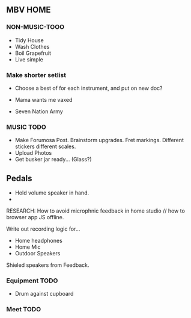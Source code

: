 ## MBV HOME

### NON-MUSIC-TOOO

- Tidy House
- Wash Clothes
- Boil Grapefruit
- Live simple

### Make shorter setlist 

- Choose a best of for each instrument,  and put on new doc? 

- Mama wants me vaxed
- Seven Nation Army

### MUSIC TODO

- Make Forumosa Post. Brainstorm upgrades. Fret markings. Different stickers different scales. 
- Upload Photos
- Get busker jar ready... (Glass?)

## Pedals

- Hold volume speaker in hand.
- 
RESEARCH: How to avoid microphnic feedback in home studio // how to browser app JS offline. 

Write out recording logic for... 
 
- Home headphones
- Home Mic
- Outdoor Speakers

Shieled speakers from Feedback.

### Equipment TODO

- Drum against cupboard

### Meet TODO






